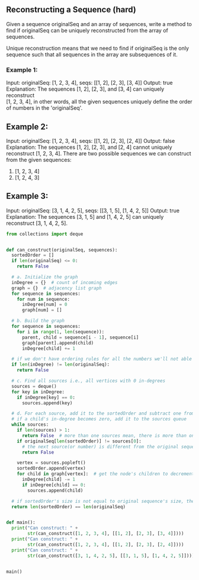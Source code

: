 ## Reconstructing a Sequence (hard) #
Given a sequence originalSeq and an array of sequences, write a method to find if originalSeq can be uniquely reconstructed from the array of sequences.

Unique reconstruction means that we need to find if originalSeq is the only sequence such that all sequences in the array are subsequences of it.

### Example 1:

Input: originalSeq: [1, 2, 3, 4], seqs: [[1, 2], [2, 3], [3, 4]]
Output: true
Explanation: The sequences [1, 2], [2, 3], and [3, 4] can uniquely reconstruct   
[1, 2, 3, 4], in other words, all the given sequences uniquely define the order of numbers 
in the 'originalSeq'. 

## Example 2:

Input: originalSeq: [1, 2, 3, 4], seqs: [[1, 2], [2, 3], [2, 4]]
Output: false
Explanation: The sequences [1, 2], [2, 3], and [2, 4] cannot uniquely reconstruct 
[1, 2, 3, 4]. There are two possible sequences we can construct from the given sequences:
1) [1, 2, 3, 4]
2) [1, 2, 4, 3]

## Example 3:

Input: originalSeq: [3, 1, 4, 2, 5], seqs: [[3, 1, 5], [1, 4, 2, 5]]
Output: true
Explanation: The sequences [3, 1, 5] and [1, 4, 2, 5] can uniquely reconstruct 
[3, 1, 4, 2, 5].


```python
from collections import deque


def can_construct(originalSeq, sequences):
  sortedOrder = []
  if len(originalSeq) <= 0:
    return False

  # a. Initialize the graph
  inDegree = {}  # count of incoming edges
  graph = {}  # adjacency list graph
  for sequence in sequences:
    for num in sequence:
      inDegree[num] = 0
      graph[num] = []

  # b. Build the graph
  for sequence in sequences:
    for i in range(1, len(sequence)):
      parent, child = sequence[i - 1], sequence[i]
      graph[parent].append(child)
      inDegree[child] += 1

  # if we don't have ordering rules for all the numbers we'll not able to uniquely construct the sequence
  if len(inDegree) != len(originalSeq):
    return False

  # c. Find all sources i.e., all vertices with 0 in-degrees
  sources = deque()
  for key in inDegree:
    if inDegree[key] == 0:
      sources.append(key)

  # d. For each source, add it to the sortedOrder and subtract one from all of its children's in-degrees
  # if a child's in-degree becomes zero, add it to the sources queue
  while sources:
    if len(sources) > 1:
      return False  # more than one sources mean, there is more than one way to reconstruct the sequence
    if originalSeq[len(sortedOrder)] != sources[0]:
      # the next source(or number) is different from the original sequence
      return False

    vertex = sources.popleft()
    sortedOrder.append(vertex)
    for child in graph[vertex]:  # get the node's children to decrement their in-degrees
      inDegree[child] -= 1
      if inDegree[child] == 0:
        sources.append(child)

  # if sortedOrder's size is not equal to original sequence's size, there is no unique way to construct
  return len(sortedOrder) == len(originalSeq)


def main():
  print("Can construct: " +
        str(can_construct([1, 2, 3, 4], [[1, 2], [2, 3], [3, 4]])))
  print("Can construct: " +
        str(can_construct([1, 2, 3, 4], [[1, 2], [2, 3], [2, 4]])))
  print("Can construct: " +
        str(can_construct([3, 1, 4, 2, 5], [[3, 1, 5], [1, 4, 2, 5]])))


main()
```
